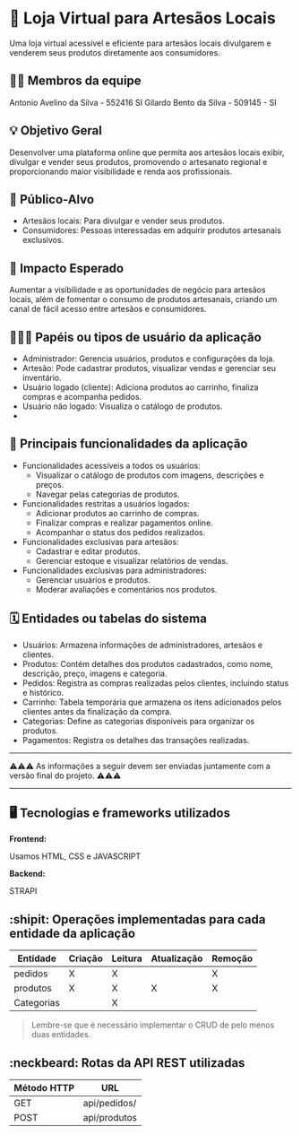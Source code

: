 # :checkered_flag: Loja Virtual para Artesãos Locais

Uma loja virtual acessível e eficiente para artesãos locais divulgarem e venderem seus produtos diretamente aos consumidores.

## :technologist: Membros da equipe

Antonio Avelino da Silva - 552416 SI
Gilardo Bento da Silva - 509145 - SI

## :bulb: Objetivo Geral
Desenvolver uma plataforma online que permita aos artesãos locais exibir, divulgar e vender seus produtos, promovendo o artesanato regional e proporcionando maior visibilidade e renda aos profissionais.

## :eyes: Público-Alvo
- Artesãos locais: Para divulgar e vender seus produtos.
- Consumidores: Pessoas interessadas em adquirir produtos artesanais exclusivos.

## :star2: Impacto Esperado
Aumentar a visibilidade e as oportunidades de negócio para artesãos locais, além de fomentar o consumo de produtos artesanais, criando um canal de fácil acesso entre artesãos e consumidores.

## :people_holding_hands: Papéis ou tipos de usuário da aplicação
- Administrador: Gerencia usuários, produtos e configurações da loja.
- Artesão: Pode cadastrar produtos, visualizar vendas e gerenciar seu inventário.
- Usuário logado (cliente): Adiciona produtos ao carrinho, finaliza compras e acompanha pedidos.
- Usuário não logado: Visualiza o catálogo de produtos.
- 
## :triangular_flag_on_post:	 Principais funcionalidades da aplicação
- Funcionalidades acessíveis a todos os usuários:
  - Visualizar o catálogo de produtos com imagens, descrições e preços.
  - Navegar pelas categorias de produtos.
- Funcionalidades restritas a usuários logados:
  - Adicionar produtos ao carrinho de compras.
  - Finalizar compras e realizar pagamentos online.
  - Acompanhar o status dos pedidos realizados.
- Funcionalidades exclusivas para artesãos:
  - Cadastrar e editar produtos.
  - Gerenciar estoque e visualizar relatórios de vendas.
- Funcionalidades exclusivas para administradores:
  - Gerenciar usuários e produtos.
  - Moderar avaliações e comentários nos produtos.

## :spiral_calendar: Entidades ou tabelas do sistema

- Usuários: Armazena informações de administradores, artesãos e clientes.
- Produtos: Contém detalhes dos produtos cadastrados, como nome, descrição, preço, imagens e categoria.
- Pedidos: Registra as compras realizadas pelos clientes, incluindo status e histórico.
- Carrinho: Tabela temporária que armazena os itens adicionados pelos clientes antes da finalização da compra.
- Categorias: Define as categorias disponíveis para organizar os produtos.
- Pagamentos: Registra os detalhes das transações realizadas.


----

:warning::warning::warning: As informações a seguir devem ser enviadas juntamente com a versão final do projeto. :warning::warning::warning:


----

## :desktop_computer: Tecnologias e frameworks utilizados

**Frontend:**

Usamos HTML, CSS e JAVASCRIPT

**Backend:**

STRAPI


## :shipit: Operações implementadas para cada entidade da aplicação


| Entidade| Criação | Leitura | Atualização | Remoção |
| --- | --- | --- | --- | --- |
| pedidos   |  X  |  X  |     |   X        
| produtos  |  X  |  X  |  X  |  X        
| Categorias|     |  X  |     |

> Lembre-se que é necessário implementar o CRUD de pelo menos duas entidades.

## :neckbeard: Rotas da API REST utilizadas

| Método HTTP | URL |
| --- | --- |
| GET | api/pedidos/|
| POST | api/produtos |

